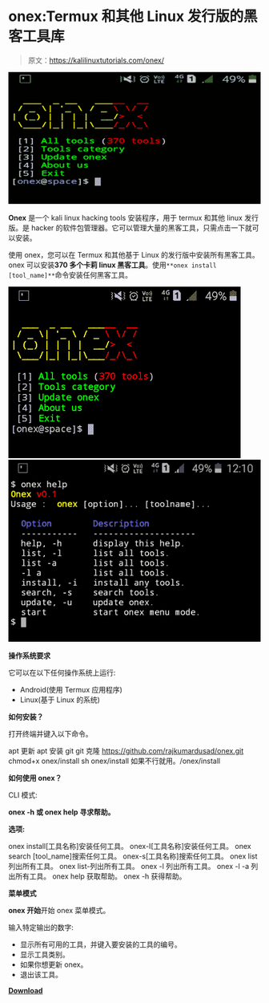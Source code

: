 # onex:Termux 和其他 Linux 发行版的黑客工具库

> 原文：<https://kalilinuxtutorials.com/onex/>

[![Onex : A Library Of Hacking Tools For Termux And Other Linux Distributions](img//1e33d390ce479efa1aa3c746be50794c.png "Onex : A Library Of Hacking Tools For Termux And Other Linux Distributions")](https://1.bp.blogspot.com/-QGr51DkSj3c/XxxQ_MxLbmI/AAAAAAAAHEc/BuGnkgirVzAxJfCE1Sd1oakKInvF_gE5ACLcBGAsYHQ/s1600/Screenshot_2019-12-01-12-09-26-1%25281%2529.png)

**Onex** 是一个 kali linux hacking tools 安装程序，用于 termux 和其他 linux 发行版。是 hacker 的软件包管理器。它可以管理大量的黑客工具，只需点击一下就可以安装。

使用 onex，您可以在 Termux 和其他基于 Linux 的发行版中安装所有黑客工具。onex 可以安装**370 多个卡莉 linux 黑客工具**。使用`**onex install [tool_name]**`命令安装任何黑客工具。

![](img//fb8173a96db644c77f174038961b238d.png)![](img//0f10dbc93d22d9f804082e7ea4b98726.png)

**操作系统要求**

它可以在以下任何操作系统上运行:

*   Android(使用 Termux 应用程序)
*   Linux(基于 Linux 的系统)

**如何安装？**

打开终端并键入以下命令。

apt 更新
apt 安装 git
git 克隆 https://github.com/rajkumardusad/onex.git
chmod+x onex/install
sh onex/install 如果不行就用。/onex/install

**如何使用 onex？**

CLI 模式:

**onex -h 或 onex help 寻求帮助。**

**选项:**

onex install[工具名称]安装任何工具。
onex-I[工具名称]安装任何工具。
onex search [tool_name]搜索任何工具。
onex-s[工具名称]搜索任何工具。
onex list 列出所有工具。
onex list-列出所有工具。
onex -l 列出所有工具。
onex -l -a 列出所有工具。
onex help 获取帮助。
onex -h 获得帮助。

**菜单模式**

**onex 开始**开始 onex 菜单模式。

输入特定输出的数字:

*   显示所有可用的工具，并键入要安装的工具的编号。
*   显示工具类别。
*   如果你想更新 onex。
*   退出该工具。

[**Download**](https://github.com/rajkumardusad/onex)